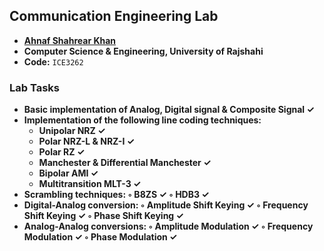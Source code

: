 ## Communication Engineering Lab
- **[Ahnaf Shahrear Khan](https://github.com/ahnafshahrear)**
- **Computer Science & Engineering, University of Rajshahi**
- **Code:** `ICE3262`

### Lab Tasks
- **Basic implementation of Analog, Digital signal & Composite Signal ✓**
- **Implementation of the following line coding techniques:** 
	- **Unipolar NRZ ✓**
	- **Polar NRZ-L & NRZ-I ✓**
	- **Polar RZ ✓**
	- **Manchester & Differential Manchester ✓**
	- **Bipolar AMI ✓**
	- **Multitransition MLT-3 ✓**
- **Scrambling techniques: ◦ B8ZS ✓ ◦ HDB3 ✓**
- **Digital-Analog conversion: ◦ Amplitude Shift Keying ✓ ◦ Frequency Shift Keying ✓ ◦ Phase Shift Keying ✓**
- **Analog-Analog conversions: ◦ Amplitude Modulation ✓ ◦ Frequency Modulation ✓ ◦ Phase Modulation ✓**